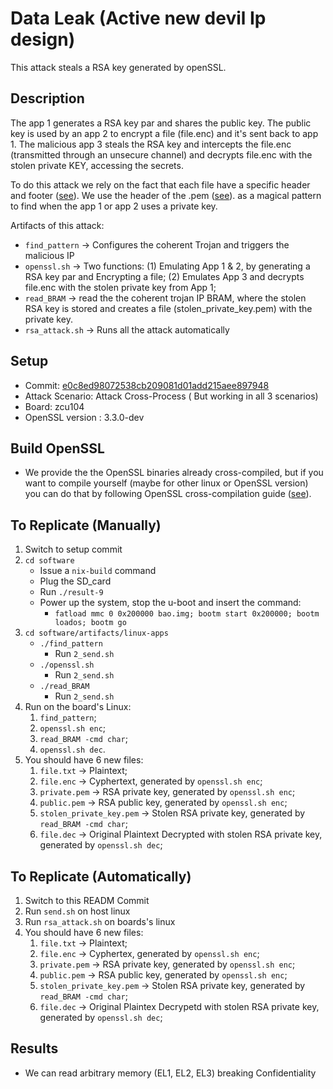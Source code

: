 # Data Leak (Active new devil Ip design)

This attack steals a RSA key generated by openSSL. 

## Description 

The app 1 generates a RSA key par and shares the public key. The public key is
used by an app 2 to encrypt a file (file.enc) and it's sent back to app 1.
The malicious app 3 steals the RSA key and intercepts the file.enc (transmitted
through an unsecure channel) and decrypts file.enc with the stolen private KEY, 
accessing the secrets.

To do this attack we rely on the fact that each file have a specific header and 
footer ([see](https://en.wikipedia.org/wiki/List_of_file_signatures)). We use 
the header of the .pem ([see](https://mbed-tls.readthedocs.io/en/latest/kb/cryptography/asn1-key-structures-in-der-and-pem/)). as a magical pattern to find when the app 
1 or app 2 uses a private key.


Artifacts of this attack:
- `find_pattern` -> Configures the coherent Trojan and triggers the malicious IP
- `openssl.sh` -> Two functions: (1) Emulating App 1 & 2, by generating a RSA 
key par and Encrypting a file; (2) Emulates App 3 and decrypts file.enc with the
stolen private key from App 1;  
- `read_BRAM` -> read the the coherent trojan IP BRAM, where the stolen RSA key 
is stored and creates a file (stolen_private_key.pem) with the private key.
- `rsa_attack.sh` -> Runs all the attack automatically
  
## Setup
- Commit: [e0c8ed98072538cb209081d01add215aee897948](https://github.com/ESCristiano/devil-in-the-fpga/tree/e0c8ed98072538cb209081d01add215aee897948)
- Attack Scenario: Attack Cross-Process ( But working in all 3 scenarios)
- Board: zcu104
- OpenSSL version : 3.3.0-dev 

## Build OpenSSL
- We provide the the OpenSSL binaries already cross-compiled, but if you want to
compile yourself (maybe for other linux or OpenSSL version) you can do that by
following OpenSSL cross-compilation guide ([see](https://github.com/openssl/openssl/blob/master/INSTALL.md#cross-compile-prefix)).
  
## To Replicate (Manually)
1. Switch to setup commit
2. `cd software  `
	- Issue a `nix-build` command
	- Plug the SD_card
	- Run `./result-9`
	- Power up the system, stop the u-boot and insert the command:
	    - `fatload mmc 0 0x200000 bao.img; bootm start 0x200000; bootm loados; bootm go`
3. `cd software/artifacts/linux-apps`
	- `./find_pattern`
		- Run `2_send.sh`
	- `./openssl.sh`
		- Run `2_send.sh`
    - `./read_BRAM`
		- Run `2_send.sh`
4. Run on the board's Linux:
   1. `find_pattern`;
   2. `openssl.sh enc`;
   3. `read_BRAM -cmd char`; 
   4.  `openssl.sh dec`.
5. You should have 6 new files: 
   1. `file.txt` -> Plaintext;
   2. `file.enc` -> Cyphertext, generated by `openssl.sh enc`;
   3. `private.pem` -> RSA private key, generated by `openssl.sh enc`;
   4. `public.pem` -> RSA public key, generated by `openssl.sh enc`;
   5. `stolen_private_key.pem` -> Stolen RSA private key, generated by `read_BRAM -cmd char`;
   6. `file.dec` -> Original Plaintext Decrypted with stolen RSA private key, generated by `openssl.sh dec`;

## To Replicate (Automatically)
1. Switch to this READM Commit
2. Run `send.sh` on host linux
3. Run `rsa_attack.sh` on boards's linux
4. You should have 6 new files: 
   1. `file.txt` -> Plaintext;
   2. `file.enc` -> Cyphertex, generated by `openssl.sh enc`;
   3. `private.pem` -> RSA private key, generated by `openssl.sh enc`;
   4. `public.pem` -> RSA public key, generated by `openssl.sh enc`;
   5. `stolen_private_key.pem` -> Stolen RSA private key, generated by `read_BRAM -cmd char`;
   6. `file.dec` -> Original Plaintex Decrypetd with stolen RSA private key, generated by `openssl.sh dec`;

## Results 
- We can read arbitrary memory (EL1, EL2, EL3) breaking Confidentiality